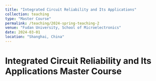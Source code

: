 ```yaml
---
title: "Integrated Circuit Reliability and Its Applications"
collection: teaching
type: "Master Course"
permalink: /teaching/2024-spring-teaching-2
venue: "Fudan University, School of Microelectronics"
date: 2024-03-01
location: "Shanghai, China"
---
```


Integrated Circuit Reliability and Its Applications
Master Course
======
